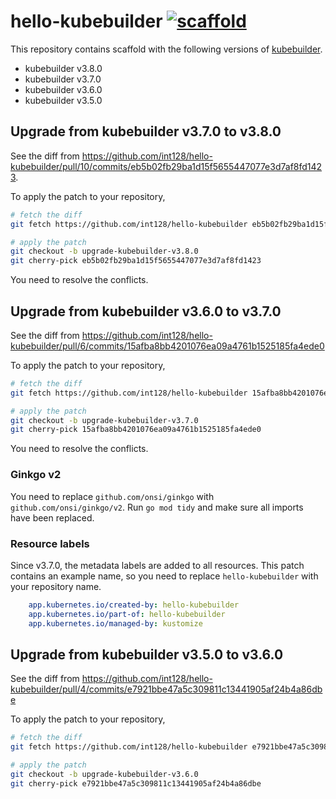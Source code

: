 # hello-kubebuilder [![scaffold](https://github.com/int128/hello-kubebuilder/actions/workflows/scaffold.yaml/badge.svg)](https://github.com/int128/hello-kubebuilder/actions/workflows/scaffold.yaml)

This repository contains scaffold with the following versions of [kubebuilder](https://github.com/kubernetes-sigs/kubebuilder).

- kubebuilder v3.8.0
- kubebuilder v3.7.0
- kubebuilder v3.6.0
- kubebuilder v3.5.0

## Upgrade from kubebuilder v3.7.0 to v3.8.0

See the diff from https://github.com/int128/hello-kubebuilder/pull/10/commits/eb5b02fb29ba1d15f5655447077e3d7af8fd1423.

To apply the patch to your repository,

```sh
# fetch the diff
git fetch https://github.com/int128/hello-kubebuilder eb5b02fb29ba1d15f5655447077e3d7af8fd1423

# apply the patch
git checkout -b upgrade-kubebuilder-v3.8.0
git cherry-pick eb5b02fb29ba1d15f5655447077e3d7af8fd1423
```

You need to resolve the conflicts.

## Upgrade from kubebuilder v3.6.0 to v3.7.0

See the diff from https://github.com/int128/hello-kubebuilder/pull/6/commits/15afba8bb4201076ea09a4761b1525185fa4ede0

To apply the patch to your repository,

```sh
# fetch the diff
git fetch https://github.com/int128/hello-kubebuilder 15afba8bb4201076ea09a4761b1525185fa4ede0

# apply the patch
git checkout -b upgrade-kubebuilder-v3.7.0
git cherry-pick 15afba8bb4201076ea09a4761b1525185fa4ede0
```

You need to resolve the conflicts.

### Ginkgo v2

You need to replace `github.com/onsi/ginkgo` with `github.com/onsi/ginkgo/v2`.
Run `go mod tidy` and make sure all imports have been replaced.

### Resource labels

Since v3.7.0, the metadata labels are added to all resources.
This patch contains an example name, so you need to replace `hello-kubebuilder` with your repository name.

```yaml
    app.kubernetes.io/created-by: hello-kubebuilder
    app.kubernetes.io/part-of: hello-kubebuilder
    app.kubernetes.io/managed-by: kustomize
```

## Upgrade from kubebuilder v3.5.0 to v3.6.0

See the diff from https://github.com/int128/hello-kubebuilder/pull/4/commits/e7921bbe47a5c309811c13441905af24b4a86dbe

To apply the patch to your repository,

```sh
# fetch the diff
git fetch https://github.com/int128/hello-kubebuilder e7921bbe47a5c309811c13441905af24b4a86dbe

# apply the patch
git checkout -b upgrade-kubebuilder-v3.6.0
git cherry-pick e7921bbe47a5c309811c13441905af24b4a86dbe
```
